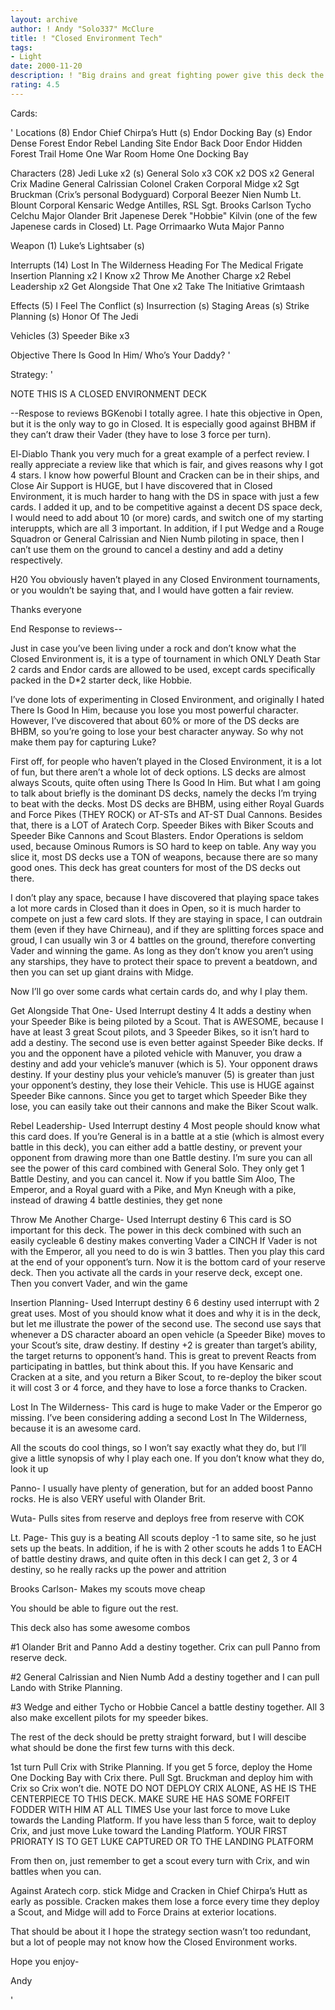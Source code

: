 ```yaml
---
layout: archive
author: ! Andy "Solo337" McClure
title: ! "Closed Environment Tech"
tags:
- Light
date: 2000-11-20
description: ! "Big drains and great fighting power give this deck the edge over any DS closed I’ve seen. It converts Vader about 50% of the time. I’ve experimented with a lot of LS Closed decks, and this is by far my favorite."
rating: 4.5
---
```

Cards: 

'
Locations (8)
Endor Chief Chirpa’s Hutt (s)
Endor Docking Bay (s)
Endor Dense Forest
Endor Rebel Landing Site
Endor Back Door
Endor Hidden Forest Trail
Home One War Room
Home One Docking Bay

Characters (28)
Jedi Luke x2 (s)
General Solo x3
COK x2
DOS x2
General Crix Madine
General Calrissian
Colonel Craken
Corporal Midge x2
Sgt Bruckman (Crix’s personal Bodyguard)
Corporal Beezer
Nien Numb
Lt. Blount
Corporal Kensaric
Wedge Antilles, RSL
Sgt. Brooks Carlson
Tycho Celchu
Major Olander Brit
Japenese Derek "Hobbie" Kilvin (one of the few Japenese cards in Closed)
Lt. Page
Orrimaarko
Wuta
Major Panno

Weapon (1)
Luke’s Lightsaber (s)

Interrupts (14)
Lost In The Wilderness
Heading For The Medical Frigate
Insertion Planning x2
I Know x2
Throw Me Another Charge x2
Rebel Leadership x2
Get Alongside That One x2
Take The Initiative
Grimtaash

Effects (5)
I Feel The Conflict (s)
Insurrection (s)
Staging Areas (s)
Strike Planning (s)
Honor Of The Jedi

Vehicles (3)
Speeder Bike x3

Objective
There Is Good In Him/ Who’s Your Daddy? '

Strategy: '

NOTE THIS IS A CLOSED ENVIRONMENT DECK

--Respose to reviews
BGKenobi I totally agree. I hate this objective in Open, but it is the only way to go in Closed. It is especially good against BHBM if they can’t draw their Vader (they have to lose 3 force per turn).

El-Diablo Thank you very much for a great example of a perfect review. I really appreciate a review like that which is fair, and gives reasons why I got 4 stars. I know how powerful Blount and Cracken can be in their ships, and Close Air Support is HUGE, but I have discovered that in Closed Environment, it is much harder to hang with the DS in space with just a few cards. I added it up, and to be competitive against a decent DS space deck, I would need to add about 10 (or more) cards, and switch one of my starting interuppts, which are all 3 important. In addition, if I put Wedge and a Rouge Squadron or General Calrissian and Nien Numb piloting in space, then I can’t use them on the ground to cancel a destiny and add a detiny respectively.

H20 You obviously haven’t played in any Closed Environment tournaments, or you wouldn’t be saying that, and I would have gotten a fair review.

Thanks everyone

End Response to reviews--


Just in case you’ve been living under a rock and don’t know what the Closed Environment is, it is a type of tournament in which ONLY Death Star 2 cards and Endor cards are allowed to be used, except cards specifically packed in the D*2 starter deck, like Hobbie.

I’ve done lots of experimenting in Closed Environment, and originally I hated There Is Good In Him, because you lose you most powerful character. However, I’ve discovered that about 60% or more of the DS decks are BHBM, so you’re going to lose your best character anyway. So why not make them pay for capturing Luke?

First off, for people who haven’t played in the Closed Environment, it is a lot of fun, but there aren’t a whole lot of deck options. LS decks are almost always Scouts, quite often using There Is Good In Him. But what I am going to talk about briefly is the dominant DS decks, namely the decks I’m trying to beat with the decks. Most DS decks are BHBM, using either Royal Guards and Force Pikes (THEY ROCK) or AT-STs and AT-ST Dual Cannons. Besides that, there is a LOT of Aratech Corp. Speeder Bikes with Biker Scouts and Speeder Bike Cannons and Scout Blasters. Endor Operations is seldom used, because Ominous Rumors is SO hard to keep on table. Any way you slice it, most DS decks use a TON of weapons, because there are so many good ones. This deck has great counters for most of the DS decks out there.

I don’t play any space, because I have discovered that playing space takes a lot more cards in Closed than it does in Open, so it is much harder to compete on just a few card slots. If they are staying in space, I can outdrain them (even if they have Chirneau), and if they are splitting forces space and groud, I can usually win 3 or 4 battles on the ground, therefore converting Vader and winning the game. As long as they don’t know you aren’t using any starships, they have to protect their space to prevent a beatdown, and then you can set up giant drains with Midge.

Now I’ll go over some cards what certain cards do, and why I play them.

Get Alongside That One- Used Interrupt destiny 4
It adds a destiny when your Speeder Bike is being piloted by a Scout. That is AWESOME, because I have at least 3 great Scout pilots, and 3 Speeder Bikes, so it isn’t hard to add a destiny.
The second use is even better against Speeder Bike decks. If you and the opponent have a piloted vehicle with Manuver, you draw a destiny and add your vehicle’s manuver (which is 5). Your opponent draws destiny. If your destiny plus your vehicle’s manuver (5) is greater than just your opponent’s destiny, they lose their Vehicle. This use is HUGE against Speeder Bike cannons. Since you get to target which Speeder Bike they lose, you can easily take out their cannons and make the Biker Scout walk.

Rebel Leadership- Used Interrupt destiny 4
Most people should know what this card does. If you’re General is in a battle at a stie (which is almost every battle in this deck), you can either add a battle destiny, or prevent your opponent from drawing more than one Battle destiny. I’m sure you can all see the power of this card combined with General Solo. They only get 1 Battle Destiny, and you can cancel it. Now if you battle Sim Aloo, The Emperor, and a Royal guard with a Pike, and Myn Kneugh with a pike, instead of drawing 4 battle destinies, they get none

Throw Me Another Charge- Used Interrupt destiny 6
This card is SO important for this deck. The power in this deck combined with such an easily cycleable 6 destiny makes converting Vader a CINCH If Vader is not with the Emperor, all you need to do is win 3 battles. Then you play this card at the end of your opponent’s turn. Now it is the bottom card of your reserve deck. Then you activate all the cards in your reserve deck, except one. Then you convert Vader, and win the game

Insertion Planning- Used Interrupt destiny 6
6 destiny used interrupt with 2 great uses. Most of you should know what it does and why it is in the deck, but let me illustrate the power of the second use. The second use says that whenever a DS character aboard an open vehicle (a Speeder Bike) moves to your Scout’s site, draw destiny. If destiny +2 is greater than target’s ability, the target returns to opponent’s hand. This is great to prevent Reacts from participating in battles, but think about this. If you have Kensaric and Cracken at a site, and you return a Biker Scout, to re-deploy the biker scout it will cost 3 or 4 force, and they have to lose a force thanks to Cracken.

Lost In The Wilderness-
This card is huge to make Vader or the Emperor go missing. I’ve been considering adding a second Lost In The Wilderness, because it is an awesome card.

All the scouts do cool things, so I won’t say exactly what they do, but I’ll give a little synopsis of why I play each one. If you don’t know what they do, look it up

Panno- I usually have plenty of generation, but for an added boost Panno rocks. He is also VERY useful with Olander Brit.

Wuta- Pulls sites from reserve and deploys free from reserve with COK

Lt. Page- This guy is a beating All scouts deploy -1 to same site, so he just sets up the beats. In addition, if he is with 2 other scouts he adds 1 to EACH of battle destiny draws, and quite often in this deck I can get 2, 3 or 4 destiny, so he really racks up the power and attrition

Brooks Carlson- Makes my scouts move cheap

You should be able to figure out the rest.

This deck also has some awesome combos

#1 Olander Brit and Panno Add a destiny together.
Crix can pull Panno from reserve deck.

#2 General Calrissian and Nien Numb Add a destiny together and I can pull Lando with Strike Planning.

#3 Wedge and either Tycho or Hobbie Cancel a battle destiny together. All 3 also make excellent pilots for my speeder bikes.

The rest of the deck should be pretty straight forward, but I will descibe what should be done the first few turns with this deck.

1st turn
Pull Crix with Strike Planning. If you get 5 force, deploy the Home One Docking Bay with Crix there. Pull Sgt. Bruckman and deploy him with Crix so Crix won’t die. NOTE DO NOT DEPLOY CRIX ALONE, AS HE IS THE CENTERPIECE TO THIS DECK. MAKE SURE HE HAS SOME FORFEIT FODDER WITH HIM AT ALL TIMES Use your last force to move Luke towards the Landing Platform. If you have less than 5 force, wait to deploy Crix, and just move Luke toward the Landing Platform. YOUR FIRST PRIORATY IS TO GET LUKE CAPTURED OR TO THE LANDING PLATFORM

From then on, just remember to get a scout every turn with Crix, and win battles when you can.

Against Aratech corp. stick Midge and Cracken in Chief Chirpa’s Hutt as early as possible. Cracken makes them lose a force every time they deploy a Scout, and Midge will add to Force Drains at exterior locations.


That should be about it I hope the strategy section wasn’t too redundant, but a lot of people may not know how the Closed Environment works.

Hope you enjoy-

Andy

'